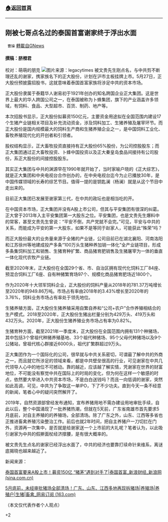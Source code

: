 ###  [:house:返回首頁](https://github.com/ourhimalayas/txt)
---

## 刚被七哥点名过的泰国首富谢家终于浮出水面
` 曹操` [轉載自GNews](https://gnews.org/zh-hans/1280496/)

#### 撰稿：脐橙君
校对：萌萌的朋克
![]()![](https://gnews-media-offload.s3.amazonaws.com/wp-content/uploads/2021/05/29074844/%E8%B0%A2%E6%98%93%E5%88%9D.jpg)图片来源：legacytimes
被文贵先生刚点名，与中共剪不断理还乱的谢家，携家族名下的正大股份，计划在沪市主板挂牌上市。5月27日，正大股份预披露招股书，这就意味着泰国首富家族将涉足中共的资本市场。

正大股份隶属于泰籍华人谢易初于1921年创办的知名跨国企业正大集团。这是世界上最大的华人跨国公司之一，在泰国被称为卜蜂集团，旗下的产业涵盖许多领域，有饲料、食品、大型超市、百货、制药、地产等。

本次招股书显示，正大股份拟募资150亿元，主要资金用途拟在全国范围内建设17个生猪产业链相关项目及补充流动资金，涉及饲料加工、生猪养殖及屠宰环节。而正大股份是国内规模最大的饲料生产商和生猪养殖企业之一，是中国饲料工业化、畜牧养殖现代化的开创者和引领者。

股权结构显示，正大畜牧投资直接持有正大股份65%股份，为公司控股股东；而正大集团通过正大畜牧投资、卜蜂中国投资以及正大秦皇岛食品间接持有公司股份，系正大股份的间接控股股东。

其实正大集团与中共的渊源早在1990年就开始了，当时家喻户晓的《正大综艺》，就是正大集团和中央电视台合作创办的，在中央电视台迄今为止已播放30年，是中国传媒领域的长寿的综艺节目。值得一提的是钥匙澜（杨澜）就是从这个节目中走出来的。

目前正大集团已发展至谢家第三代，在中共的政坛也是相当吃的开。

在中国资本市场，正大集团并没有A股上市公司，但其与平安集团有很深的纠葛。正大曾于2013年入主平安集团第一大股东之位。平安集团，也是文贵先生爆料中的常客，甚至文贵先生曾说：“平安不倒，共产党就不会完。”可见，平安与中共的关系，而能成为平安的第一大股东，如果不是等同于赵家人，可能获此“殊荣”吗？

而正大股份最大的业务量来源于全猪的产业链，公司目前已在湖北襄阳、河南洛阳和江苏徐州等地建成投产多条“100万头生猪种养加销一体化”全产业链项目，形成多条集饲料加工和销售、生猪育种扩繁、商品猪育肥销售及生猪屠宰为一体的垂直一体化现代农牧产业链。

截至2020年末，正大股份在全国29个省、市、自治区拥有现代化饲料工厂84座、预混合饲料工厂6座、自有种猪繁育场97个、规模化商品猪育肥场近1800个。

作为2020年十大领军饲料企业，正大股份的饲料产量从2018年的781.37万吨增长至2020年的949.86万吨。市场占有率由2018年的3.43%增长至2020年的3.76%，饲料业务市场占有率处于领先地位。

生猪养殖方面，正大股份生猪养殖采用自繁自养和“公司+农户”合作养殖相结合的生产模式。2018至2020年，正大股份生猪出栏量分别为429万头、419万头和432万头。2020年，正大股份生猪养殖业务市场占有率为0.82%。

生猪育种方面，截至2021年一季度末，正大股份在全国范围内拥有131个种猪场，其中包括3个曾祖代种猪养殖基地、33个祖代种猪场、95个父母代种猪场以及9个公猪站，曾祖代核心群接近6000头，祖代扩繁群超过9万头。

正大集团作为一个国际化的公司，很早就与中共关系密切，可谓最了解中共的外商之一，而且就它所涉足的领域来看，都是中共壁垒很高的行业，可见谢家在中共几代领导人心中的地位不可撼动。靠的越近，应该越了解实情，凭谢家在世界的财富地位，不可能没有察觉中共在国际上的时局的变化，但为何在这样一个敏感的时点，依然要大举进入中共资本市场，不是白白送钱吗？而且一向低调的谢家，突然如此高调，可见，中共为了争取这一单IPO，下了不少功夫。直到今天一条不经意的新闻，笔者心中的疑问突然解开了。

2019年，自然资源部曾经发布通知，宣布养猪用地不需办建设用地审批手续，自此以后，整个中国涌现了一批养猪热潮，但就在5天前，广东省南雄市首先要求5月底前，对自主养殖的的养殖场，全部清场。除了广东之外，山东、江西等多省也正推进畜禽养殖污染整治工作。前后也就2年时间，把自主养猪户一刀切拦在门外，资源再一次集中，是否就是给谢家送一个上市前的大礼呢？笔者认为，以此吸引谢家为中共的假擀面杖经济撑腰，是有很大概率的。

被文贵先生点名的谢家已经浮出水面了，中共的经济也要靠打续命针来维系，离谜底揭晓也越来越近了。

新闻来源：

[泰国首富要来A股上市！募资150亿 “猪茅”遇到对手了|泰国首富\_新浪财经\_新浪网 (sina.com.cn)](https://finance.sina.com.cn/jjxw/2021-05-29/doc-ikmxzfmm5337900.shtml)

[5月底前，未经审批猪场全部清场！广东、山东、江西多地再现拆猪场|养殖场|养殖户|生猪|畜禽\_网易订阅 (163.com)](https://www.163.com/dy/article/GB1KVEQC0514E1NL.html)

（本文仅代表作者个人观点）

+2
